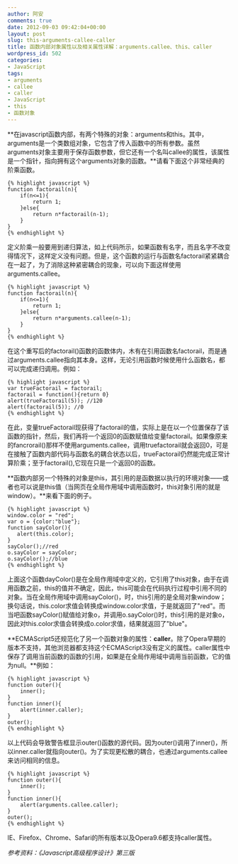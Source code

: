 ```yaml
---
author: 阿安
comments: true
date: 2012-09-03 09:42:04+00:00
layout: post
slug: this-arguments-callee-caller
title: 函数内部对象属性以及相关属性详解：arguments.callee、this、caller
wordpress_id: 502
categories:
- JavaScript
tags:
- arguments
- callee
- caller
- JavaScript
- this
- 函数对象
---
```


**在javascript函数内部，有两个特殊的对象：arguments和this。其中，arguments是一个类数组对象，它包含了传入函数中的所有参数。虽然arguments对象主要用于保存函数参数，但它还有一个名叫callee的属性，该属性是一个指针，指向拥有这个arguments对象的函数。**请看下面这个非常经典的阶乘函数。

    
    {% highlight javascript %}
    function factorail(n){
        if(n<=1){
            return 1;
        }else{
            return n*factorail(n-1);
        }
    }
    {% endhighlight %}


<!-- more -->
定义阶乘一般要用到递归算法，如上代码所示，如果函数有名字，而且名字不改变得情况下，这样定义没有问题。但是，这个函数的运行与函数名factorail紧紧耦合在一起了，为了消除这种紧密耦合的现象，可以向下面这样使用arguments.callee。

    
    {% highlight javascript %}
    function factorail(n){
        if(n<=1){
            return 1;
        }else{
            return n*arguments.callee(n-1);
        }
    }
    {% endhighlight %}



在这个重写后的factorail()函数的函数体内，木有在引用函数名factorail，而是通过arguments.callee指向其本身。这样，无论引用函数时候使用什么函数名，都可以完成递归调用。例如：

    
    {% highlight javascript %}
    var trueFactorail = factorail;
    factorail = function(){return 0}
    alert(trueFactorail(5)); //120
    alert(factorail(5)); //0
    {% endhighlight %}



在此，变量trueFactorail现获得了factorail的值，实际上是在以一个位置保存了该函数的指针，然后，我们再将一个返回0的函数赋值给变量factorail。如果像原来的fancrorail()那样不使用arguments.callee，调用truefactorail就会返回0，可是在接触了函数内部代码与函数名的耦合状态以后，trueFactorail仍然能完成正常计算阶乘；至于factorail(),它现在只是一个返回0的函数。


**函数内部另一个特殊的对象是this，其引用的是函数据以执行的环境对象——或者也可以说是this值（当网页在全局作用域中调用函数时，this对象引用的就是window）。**来看下面的例子。

    
    {% highlight javascript %}
    window.color = "red";
    var o = {color:"blue"};
    function sayColor(){
       alert(this.color);
    }
    sayColor();//red
    o.sayColor = sayColor;
    o.sayColor();//blue
    {% endhighlight %}



上面这个函数dayColor()是在全局作用域中定义的，它引用了this对象，由于在调用函数之前，this的值并不确定，因此，this可能会在代码执行过程中引用不同的对象。当在全局作用域中调用sayColor()，时，this引用的是全局对象window；换句话说，this.color求值会转换成window.color求值，于是就返回了"red"。而当吧函数sayColor()赋值给对象o，并调用o.sayColor()时，this引用的是对象o，因此对this.color求值会转换成o.color求值，结果就返回了"blue"。


**ECMAScript5还规范化了另一个函数对象的属性：**caller**。除了Opera早期的版本不支持，其他浏览器都支持这个ECMAScript3没有定义的属性。caller属性中保存了调用当前函数的函数的引用，如果是在全局作用域中调用当前函数，它的值为null。**例如：

    
    {% highlight javascript %}
    function outer(){
        inner();
    }
    function inner(){
        alert(inner.caller);
    }
    outer();
    {% endhighlight %}



以上代码会导致警告框显示outer()函数的源代码。因为outer()调用了inner()，所以inner.caller就指向outer()。为了实现更松散的耦合，也通过arguments.callee来访问相同的信息。

    
    {% highlight javascript %}
    function outer(){
        inner();
    }
    function inner(){
        alert(arguments.callee.caller);
    }
    outer();
    {% endhighlight %}



IE、Firefox、Chrome、Safari的所有版本以及Opera9.6都支持caller属性。



_参考资料：《Javascript高级程序设计》第三版_



